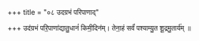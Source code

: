 +++
title = "०८ उदग्रभं परिपाणाद्"

+++
उद॑ग्रभं परि॒पाणा॑द्यातु॒धानं॑ किमी॒दिन॑म्। तेना॒हं सर्वं॑ पश्याम्यु॒त शू॒द्रमु॒तार्य॑म् ॥